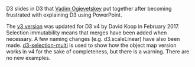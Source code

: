 D3 slides in D3 that [Vadim Ogievetskey](https://github.com/vogievetsky) put together after becoming frustrated with explaining D3 using PowerPoint.

The [v3 version](https://github.com/vogievetsky/IntroD3) was updated for D3 v4 by David Koop in February 2017. Selection immutability means that merges have been added when necessary. A few naming changes (e.g. d3.scaleLinear) have also been made. [d3-selection-multi](https://github.com/d3/d3-selection-multi) is used to show how the object map version works in v4 for the sake of completeness, but there is a warning. There are no new examples.
